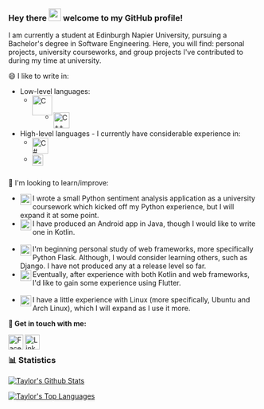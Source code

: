 ### Hey there <img src="https://media.giphy.com/media/hvRJCLFzcasrR4ia7z/giphy.gif" width="25px"> welcome to my GitHub profile!

I am currently a student at Edinburgh Napier University, pursuing a Bachelor's degree in Software Engineering. Here, you will find: personal projects, university courseworks, and group projects I've contributed to during my time at university.

😄 I like to write in:
* Low-level languages:
	* <img align="left" alt="C" width="40px" src="https://cdn.iconscout.com/icon/free/png-512/c-programming-569564.png"/><br/><br/>
	* <img align="left" alt="C++" width="32px" src="https://upload.wikimedia.org/wikipedia/commons/1/18/ISO_C%2B%2B_Logo.svg"/><br/><br/>
* High-level languages - I currently have considerable experience in:
	* <img align="left" alt="C#" width="32px" src="https://upload.wikimedia.org/wikipedia/commons/7/7a/C_Sharp_logo.svg"/><br/><br/>
	* <img align="left" alt="Java" width="22px" src="https://upload.wikimedia.org/wikipedia/de/e/e1/Java-Logo.svg"/><br/><br/>

🤔 I'm looking to learn/improve:
* <img align="left" alt="Python" width="22px" src="https://images.ctfassets.net/tvfg2m04ppj4/C1kxD19GTGr2UPntsColF/6b3a4b2655021507fc36dbde7b6b2697/Python-logo-notext.svg_.png?w=800"/>I wrote a small Python sentiment analysis application as a university coursework which kicked off my Python experience, but I will expand it at some point.
* <img align="left" alt="Kotlin" width="22px" src="https://upload.wikimedia.org/wikipedia/commons/7/74/Kotlin-logo.svg"/>I have produced an Android app in Java, though I would like to write one in Kotlin.</br></br>
* <img align="left" alt="Web Frameworks" width="22px" src="https://upload.wikimedia.org/wikipedia/commons/c/c0/Web.svg"/>I'm beginning personal study of web frameworks, more specifically Python Flask. Although, I would consider learning others, such as Django. I have not produced any at a release level so far. 
* <img align="left" alt="Flutter" width="22px" src="https://seeklogo.com/images/F/flutter-logo-5086DD11C5-seeklogo.com.png"/>Eventually, after experience with both Kotlin and web frameworks, I'd like to gain some experience using Flutter.</br></br>
* <img align="left" alt="Linux" width="22px" src="https://cdn4.iconfinder.com/data/icons/logo-brand/512/linux_operating_system_logo-512.png"/>I have a little experience with Linux (more specifically, Ubuntu and Arch Linux), which I will expand as I use it more.

__💬 Get in touch with me:__

[<img align="left" alt="Facebook" width="30px" src="https://cdn.jsdelivr.net/npm/simple-icons@v3/icons/facebook.svg"/>][facebook]
[<img align="left" alt="LinkedIn" width="30px" src="https://cdn.jsdelivr.net/npm/simple-icons@v3/icons/linkedin.svg"/>][linkedin]

[facebook]: https://www.facebook.com/taylorc1009
[linkedin]: https://www.linkedin.com/in/taylor-courtney-27a70019b
<br/>

### 📊 Statistics
[![Taylor's Github Stats](https://github-readme-stats.vercel.app/api?username=taylorc1009&show_icons=true&count_private=true&include_all_commits=true&theme=radical)](https://google.com)

[![Taylor's Top Languages](https://github-readme-stats.vercel.app/api/top-langs/?username=taylorc1009&layout=compact&line_height=50&theme=radical)](https://github.com/anuraghazra/github-readme-stats)